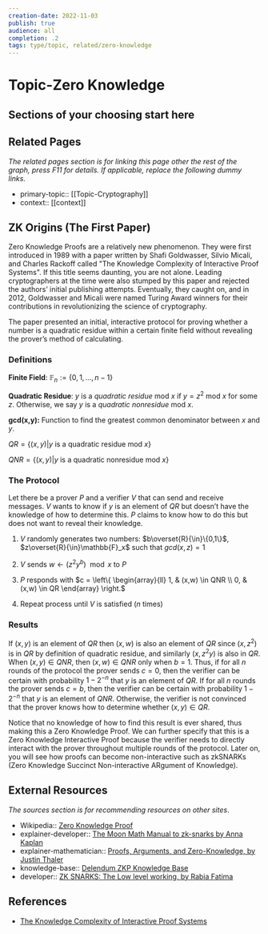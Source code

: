 ```yaml
---
creation-date: 2022-11-03
publish: true
audience: all
completion: .2
tags: type/topic, related/zero-knowledge
---
```

# Topic-Zero Knowledge

## Sections of your choosing start here

## Related Pages
*The related pages section is for linking this page other the rest of the graph, press F11 for details. If applicable, replace the following dummy links.*
- primary-topic:: [[Topic-Cryptography]]
- context:: \[\[context\]\]

## ZK Origins (The First Paper)
Zero Knowledge Proofs are a relatively new phenomenon. They were first introduced in 1989 with a paper written by Shafi Goldwasser, Silvio Micali, and Charles Rackoff called "The Knowledge Complexity of Interactive Proof Systems". If this title seems daunting, you are not alone. Leading cryptographers at the time were also stumped by this paper and rejected the authors’ initial publishing attempts. Eventually, they caught on, and in 2012, Goldwasser and Micali were named Turing Award winners for their contributions in revolutionizing the science of cryptography.

The paper presented an initial, interactive protocol for proving whether a number is a quadratic residue within a certain finite field without revealing the prover’s method of calculating.

### Definitions

**Finite Field**: $\mathbb{F}_n := \{0,1, ..., n-1\}$

**Quadratic Residue**: $y$ is a *quadratic residue* mod $x$ if $y=z^2$ mod $x$ for some $z$. Otherwise, we say $y$ is a *quadratic nonresidue* mod $x$.

**gcd(x,y):** Function to find the greatest common denominator between $x$ and $y$.

$QR = \{(x,y)|y \text{ is a quadratic residue mod }x\}$

$QNR = \{(x,y)|y\text{ is a quadratic nonresidue mod }x\}$

### The Protocol
Let there be a prover $P$ and a verifier $V$ that can send and receive messages. $V$ wants to know if $y$ is an element of $QR$ but doesn’t have the knowledge of how to determine this. $P$ claims to know how to do this but does not want to reveal their knowledge. 

1) $V$ randomly generates two numbers: $b\overset{R}{\in}\{0,1\}$, $z\overset{R}{\in}\mathbb{F}_x$ such that $gcd(x,z)=1$

2) $V$ sends $w \leftarrow (z^2y^{b}) \mod x$ to $P$

3) $P$ responds with $c = \left\{        \begin{array}{ll}
            1, & (x,w) \in QNR \\
            0, & (x,w) \in QR
        \end{array}
    \right.$

4) Repeat process until $V$ is satisfied ($n$ times)

### Results
If $(x,y)$ is an element of $QR$ then $(x,w)$ is also an element of $QR$ since $(x,z^2)$ is in $QR$ by definition of quadratic residue, and similarly $(x,z^2y)$ is also in $QR$. When $(x,y)\in QNR$, then $(x,w) \in QNR$ only when $b=1$. Thus, if for all $n$ rounds of the protocol the prover sends $c=0$, then the verifier can be certain with probability $1-2^{-n}$ that $y$ is an element of $QR$. If for all $n$ rounds the prover sends $c=b$, then the verifier can be certain with probability $1-2^{-n}$ that $y$ is an element of $QNR$. Otherwise, the verifier is not convinced that the prover knows how to determine whether $(x,y)\in QR$.

Notice that no knowledge of how to find this result is ever shared, thus making this a Zero Knowledge Proof. We can further specify that this is a Zero Knowledge Interactive Proof because the verifier needs to directly interact with the prover throughout multiple rounds of the protocol. Later on, you will see how proofs can become non-interactive such as zkSNARKs (Zero Knowledge Succinct Non-interactive ARgument of Knowledge).

## External Resources
*The sources section is for recommending resources on other sites*.
- Wikipedia:: [Zero Knowledge Proof](https://en.wikipedia.org/wiki/Zero-knowledge_proof)
- explainer-developer:: [The Moon Math Manual to zk-snarks by Anna Kaplan](https://raw.githubusercontent.com/LeastAuthority/moonmath-manual/main/main-moonmath.pdf)
- explainer-mathematician:: [Proofs, Arguments, and Zero-Knowledge, by Justin Thaler](https://people.cs.georgetown.edu/jthaler/ProofsArgsAndZK.pdf)
- knowledge-base:: [Delendum ZKP Knowledge Base](https://kb.delendum.xyz/zk-knowledge#foundations-of-zksnarks)
- developer:: [ZK SNARKS: The Low level working, by Rabia Fatima](https://xord.com/research/the-low-level-working-of-zk-snarks/)

## References
- [The Knowledge Complexity of Interactive Proof Systems](https://people.csail.mit.edu/silvio/Selected%20Scientific%20Papers/Proof%20Systems/The_Knowledge_Complexity_Of_Interactive_Proof_Systems.pdf)
